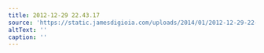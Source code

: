 ```yaml
---
title: 2012-12-29 22.43.17
source: 'https://static.jamesdigioia.com/uploads/2014/01/2012-12-29-22-43-17-scaled.jpg'
altText: ''
caption: ''
---
```


